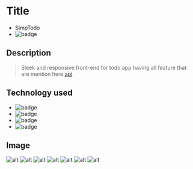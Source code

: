 # Title

- SimpTodo
- ![badge](https://img.shields.io/badge/Name-Simp--Todo-%235A20CB)

## Description

> Sleek and responsive front-end for todo app having all feature that are mention here [api](https://github.com/mfaizk/TodoApi)

## Technology used

- ![badge](https://img.shields.io/badge/Front--End-React--Js-%232827CC)
- ![badge](https://img.shields.io/badge/API-AXIOS-%2338CC77)
- ![badge](https://img.shields.io/badge/State--Management-Zustand-%23AF9D5A)
- ![badge](https://img.shields.io/badge/CSS--Framwork-Tailwind--Css-%2303C6C7)

## Image

![alt](https://github.com/mfaizk/todofrontend/blob/master/blobs/Screenshot%20from%202022-12-03%2020-30-59.png)
![alt](https://github.com/mfaizk/todofrontend/blob/master/blobs/Screenshot%20from%202022-12-03%2020-31-08.png)
![alt](https://github.com/mfaizk/todofrontend/blob/master/blobs/authS)
![alt](https://github.com/mfaizk/todofrontend/blob/master/blobs/authl.png)
![alt](https://github.com/mfaizk/todofrontend/blob/master/blobs/signin-xl.png)
![alt](https://github.com/mfaizk/todofrontend/blob/master/blobs/signup-xl.png)
![alt](https://github.com/mfaizk/todofrontend/blob/master/blobs/welcome-xl.png)
